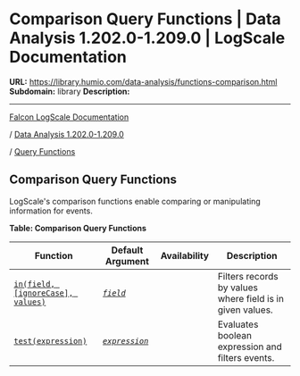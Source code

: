 # Comparison Query Functions | Data Analysis 1.202.0-1.209.0 | LogScale Documentation

**URL:** https://library.humio.com/data-analysis/functions-comparison.html
**Subdomain:** library
**Description:** 

---

[Falcon LogScale Documentation](https://library.humio.com)

/ [Data Analysis 1.202.0-1.209.0](data-analysis-docs.html)

/ [Query Functions](functions.html)

## Comparison Query Functions

LogScale's comparison functions enable comparing or manipulating information for events. 

**Table: Comparison Query Functions**

Function| Default Argument| Availability| Description  
---|---|---|---  
[`in(field, [ignoreCase], values)`](functions-in.html "in\(\)")| [_`field`_](functions-in.html#query-functions-in-field)|  |  Filters records by values where field is in given values.   
[`test(expression)`](functions-test.html "test\(\)")| [_`expression`_](functions-test.html#query-functions-test-expression)|  |  Evaluates boolean expression and filters events.
